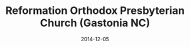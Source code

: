 ---
date: &id001 2014-12-05
end_date: null
location:
  address: 725 Gastonia Technology Parkway, Dallas
  city: Gastonia
  state: NC
minister:
- end: 2014-12-05
  name: Joseph H. Fowler Jr
  start: 2011-01-01
  type: Organizing Pastor
- end: null
  name: Joseph H. Fowler Jr
  start: 2014-01-01
  type: Pastor
ministers:
- Joseph H. Fowler Jr
- Joseph H. Fowler Jr
name: Reformation Orthodox Presbyterian Church
names:
- end: 2014-12-05
  name: Reformation OPC mission work
  start: 2010-10-16
- end: null
  name: Reformation Orthodox Presbyterian Church
  start: 2014-12-05
origination_date: *id001
raw_data: 'NORTH CAROLINA

  Gastonia

  Reformation OPC mission work (October 16, 2010-December 5, 2014)

  Reformation Orthodox Presbyterian Church (December 5, 2014- )

  Meeting at Our Saviour''s Lutheran Church, 725 Gastonia Technology Parkway, Dallas

  Org. Pastor: Joseph H. Fowler Jr, 2011-14

  Pastor: Joseph H. Fowler Jr 2014

  '
received_from: null
states:
- NC
status:
  active: true
  end_date: null
  reason: null
  received_from: null
  withdrawal_to: null
title: Reformation Orthodox Presbyterian Church (Gastonia NC)
year_established:
- 2014

---